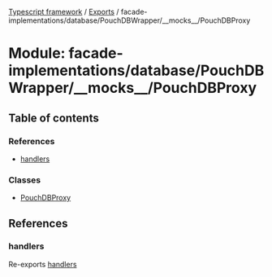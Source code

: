 [Typescript framework](../index.md) / [Exports](../modules.md) / facade-implementations/database/PouchDBWrapper/\_\_mocks\_\_/PouchDBProxy

# Module: facade-implementations/database/PouchDBWrapper/\_\_mocks\_\_/PouchDBProxy

## Table of contents

### References

- [handlers](facade_implementations_database_PouchDBWrapper___mocks___PouchDBProxy.md#handlers)

### Classes

- [PouchDBProxy](../classes/facade_implementations_database_PouchDBWrapper___mocks___PouchDBProxy.PouchDBProxy.md)

## References

### handlers

Re-exports [handlers](facade_implementations_database_PouchDBWrapper_PouchDBProxy.md#handlers)
